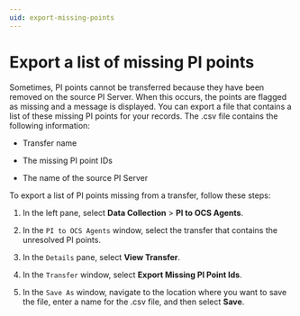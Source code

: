 ```yaml
---
uid: export-missing-points
---
```


# Export a list of missing PI points

Sometimes, PI points cannot be transferred because they have been removed on the source PI Server. When this occurs, the points are flagged as missing and a message is displayed. You can export a file that contains a list of these missing PI points for your records. The .csv file contains the following information:

- Transfer name

- The missing PI point IDs

- The name of the source PI Server

To export a list of PI points missing from a transfer, follow these steps:

1. In the left pane, select **Data Collection** > **PI to OCS Agents**.

1. In the `PI to OCS Agents` window, select the transfer that contains the unresolved PI points.
 
1. In the `Details` pane, select **View Transfer**.

1. In the `Transfer` window, select **Export Missing PI Point Ids**.

1. In the `Save As` window, navigate to the location where you want to save the file, enter a name for the .csv file, and then select **Save**.
